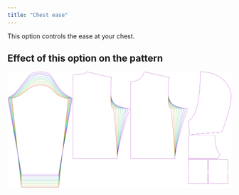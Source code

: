 ```yaml
---
title: "Chest ease"
---
```


This option controls the ease at your chest.

## Effect of this option on the pattern

![This image shows the effect of this option by superimposing several variants that have a different value for this option](huey_chestease_sample.svg "Effect of this option on the pattern")
